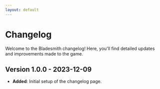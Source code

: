 ```yaml
---
layout: default
---
```


<link rel="stylesheet" href="style.css">

# Changelog

Welcome to the Bladesmith changelog! Here, you'll find detailed updates and improvements made to the game.

## Version 1.0.0 - 2023-12-09
- **Added**: Initial setup of the changelog page.

<!-- Add future updates in similar format below -->
